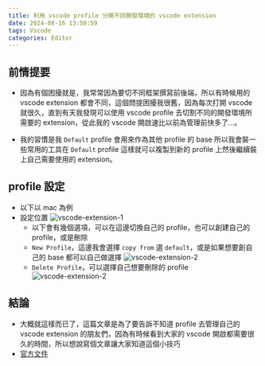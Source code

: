 ```yaml
---
title: 利用 vscode profile 分開不同開發環境的 vscode extension 
date: 2024-08-16 13:50:59
tags: Vscode
categories: Editor
---
```


## 前情提要

* 因為有個困擾就是，我常常因為要切不同框架撰寫前後端，所以有時候用的 vscode extension 都會不同，這個問提困擾我很舊，因為每次打開 vscode 就很久，直到有天我發現可以使用 vscode profile 去切割不同的開發環境所需要的 extension，從此我的 vscode 開啟速比以前為管理前快多了...。

* 我的習慣是我 `Default` profile 會用來作為其他 profile 的 base 所以我會裝一些常用的工具在 `Default` profile 這樣就可以複製到新的 profile 上然後繼續裝上自己需要使用的 extension。

<!--more-->

## profile 設定

* 以下以 mac 為例
* 設定位置
  ![vscode-extension-1](https://i.imgur.com/ZZE6ntN.png)
  * 以下會有幾個選項，可以在這邊切換自己的 profile，也可以創建自己的 profile，或是刪除
  * `New Profile`，這邊我會選擇 `copy from` 選 `default`，或是如果想要創自己的 base 都可以自己做選擇
    ![vscode-extension-2](https://imgur.com/xhaB7ll.png)
  * `Delete Profile`，可以選擇自己想要刪除的 profile
    ![vscode-extension-2](https://imgur.com/ndLKodT.png)

## 結論

* 大概就這樣而已了，這篇文章是為了要告訴不知道 profile 去管理自己的 vscode extension 的朋友們，因為有時候看到大家的 vscode 開啟都需要很久的時間，所以想說寫個文章讓大家知道這個小技巧
* [官方文件](https://code.visualstudio.com/docs/editor/profiles)
